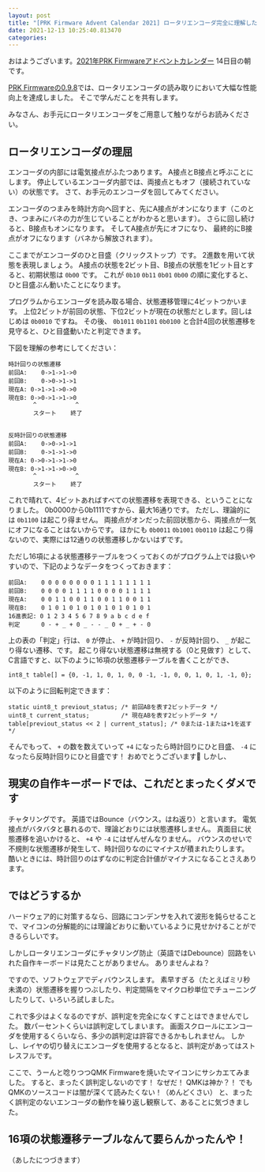 ```yaml
---
layout: post
title: "[PRK Firmware Advent Calendar 2021] ロータリエンコーダ完全に理解した（前編）"
date: 2021-12-13 10:25:40.813470
categories: 
---
```


おはようございます。[2021年PRK Firmwareアドベントカレンダー](https://adventar.org/calendars/7086) 14日目の朝です。

[PRK Firmwareの0.9.8](https://github.com/picoruby/prk_firmware/releases/tag/0.9.8)では、ロータリエンコーダの読み取りにおいて大幅な性能向上を達成しました。
そこで学んだことを共有します。


みなさん、お手元にロータリエンコーダをご用意して触りながらお読みください。

## ロータリエンコーダの理屈

エンコーダの内部には電気接点がふたつあります。
A接点とB接点と呼ぶことにします。
停止しているエンコーダ内部では、両接点ともオフ（接続されていない）の状態です。
さて、お手元のエンコーダを回してみてください。


エンコーダのつまみを時計方向へ回すと、先にA接点がオンになります（このとき、つまみにバネの力が生じていることがわかると思います）。
さらに回し続けると、B接点もオンになります。
そしてA接点が先にオフになり、 最終的にB接点がオフになります（バネから解放されます）。


ここまでがエンコーダのひと目盛（クリックストップ）です。
2進数を用いて状態を表現しましょう。
A接点の状態を2ビット目、B接点の状態を1ビット目とすると、初期状態は `0b00` です。
これが `0b10` `0b11` `0b01` `0b00` の順に変化すると、ひと目盛ぶん動いたことになります。


プログラムからエンコーダを読み取る場合、状態遷移管理に4ビットつかいます。
上位2ビットが前回の状態、下位2ビットが現在の状態だとします。回しはじめは  `0b0010` ですね。
その後、 `0b1011` `0b1101` `0b0100` と合計4回の状態遷移を見守ると、ひと目盛動いたと判定できます。


下図を理解の参考にしてください：

```
時計回りの状態遷移
前回A:    0->1->1->0
前回B:    0->0->1->1
現在A: 0->1->1->0->0
現在B: 0->0->1->1->0
       ^           ^
       スタート    終了


反時計回りの状態遷移
前回A:    0->0->1->1
前回B:    0->1->1->0
現在A: 0->0->1->1->0
現在B: 0->1->1->0->0
       ^           ^
       スタート    終了
```

これで晴れて、4ビットあればすべての状態遷移を表現できる、ということになりました。
0b0000から0b1111ですから、最大16通りです。
ただし、理論的には `0b1100` は起こり得ません。
両接点がオンだった前回状態から、両接点が一気にオフになることはないからです。
ほかにも `0b0011` `0b1001` `0b0110` は起こり得ないので、実際には12通りの状態遷移しかないはずです。

ただし16項による状態遷移テーブルをつくっておくのがプログラム上では扱いやすいので、下記のようなデータをつくっておきます：

```
前回A:    0 0 0 0 0 0 0 0 1 1 1 1 1 1 1 1
前回B:    0 0 0 0 1 1 1 1 0 0 0 0 1 1 1 1
現在A:    0 0 1 1 0 0 1 1 0 0 1 1 0 0 1 1
現在B:    0 1 0 1 0 1 0 1 0 1 0 1 0 1 0 1
16進表記: 0 1 2 3 4 5 6 7 8 9 a b c d e f
判定      0 - + _ + 0 _ - - _ 0 + _ + - 0
```

上の表の「判定」行は、 `0` が停止、 `+` が時計回り、 `-` が反時計回り、 `_` が起こり得ない遷移、です。
起こり得ない状態遷移は無視する（0と見做す）として、C言語ですと、以下のように16項の状態遷移テーブルを書くことができ、

```
int8_t table[] = {0, -1, 1, 0, 1, 0, 0 -1, -1, 0, 0, 1, 0, 1, -1, 0};
```

以下のように回転判定できます：

```
static uint8_t previout_status; /* 前回ABを表す2ビットデータ */
uint8_t current_status;         /* 現在ABを表す2ビットデータ */
table[previout_status << 2 | current_status]; /* 0または-1または+1を返す */
```

そんでもって、 `+` の数を数えていって `+4` になったら時計回りにひと目盛、 `-4` になったら反時計回りにひと目盛です！
おめでとうございます🎊
しかし、

## 現実の自作キーボードでは、これだとまったくダメです

チャタリングです。
英語ではBounce（バウンス。はね返り）と言います。
電気接点がバタバタと暴れるので、理論どおりには状態遷移しません。
真面目に状態遷移を追いかけると、 `+4` や `-4` にはぜんぜんなりません。
バウンスのせいで不規則な状態遷移が発生して、時計回りなのにマイナスが積まれたりします。
酷いときには、時計回りのはずなのに判定合計値がマイナスになることさえあります。


## ではどうするか

ハードウェア的に対策するなら、回路にコンデンサを入れて波形を鈍らせることで、マイコンの分解能的には理論どおりに動いているように見せかけることができるらしいです。


しかしロータリエンコーダにチャタリング防止（英語ではDebounce）回路をいれた自作キーボードは見たことがありません。
ありませんよね？


ですので、ソフトウェアでディバウンスします。
素早すぎる（たとえばミリ秒未満の）状態遷移を握りつぶしたり、判定間隔をマイクロ秒単位でチューニングしたりして、いろいろ試しました。

これで多少はよくなるのですが、誤判定を完全になくすことはできませんでした。
数パーセントくらいは誤判定してしまいます。
画面スクロールにエンコーダを使用するくらいなら、多少の誤判定は許容できるかもしれません。
しかし、レイヤの切り替えにエンコーダを使用するとなると、誤判定があってはストレスフルです。


ここで、うーんと唸りつつQMK Firmwareを焼いたマイコンにサシカエてみました。
すると、まったく誤判定しないのです！
なぜだ！
QMKは神か？！
でもQMKのソースコードは闇が深くて読みたくない！（めんどくさい）
と、まったく誤判定のないエンコーダの動作を繰り返し観察して、あることに気づきました。

## 16項の状態遷移テーブルなんて要らんかったんや！

（あしたにつづきます）




